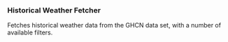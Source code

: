 ### Historical Weather Fetcher

Fetches historical weather data from the GHCN data set, with a number of available filters.
